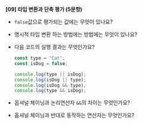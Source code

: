 **[09] 타입 변환과 단축 평가 (5문항)**

- `false`값으로 평가되는 값에는 무엇이 있나요?

- 명시적 타입 변환 하는 방법에는 방법에는 무엇이 있나요?

- 다음 코드의 실행 결과는 무엇인가요?

  ```js
  const type = "Cat";
  const isDog = false;

  console.log(type || isDog);
  console.log(isDog || type);
  console.log(isDog && type);
  console.log(type && isDog);
  ```

- 옵셔널 체이닝과 논리연산자 `&&`의 차이는 무엇인가요?

- 옵셔널 체이닝과 반대로 동작하는 연산자는 무엇인가요?
